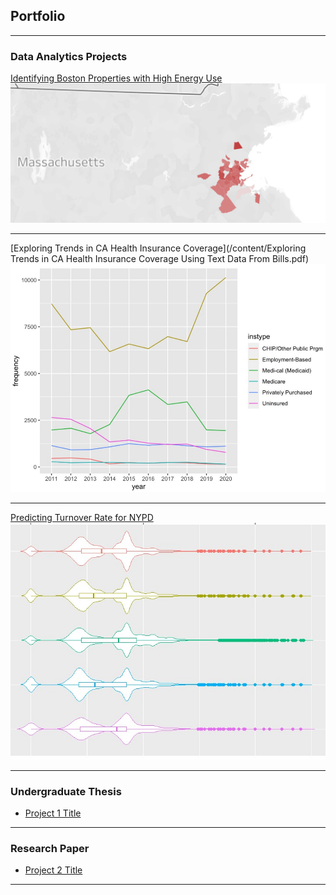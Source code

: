 ## Portfolio

---

### Data Analytics Projects

[Identifying Boston Properties with High Energy Use](/content/boston_metrics.html)
<img src="images/boston_metrics_image.jpg?raw=true"/>

---
[Exploring Trends in CA Health Insurance Coverage](/content/Exploring Trends in CA Health Insurance Coverage Using Text Data From Bills.pdf)
<img src="images/california_health_image.jpg?raw=true"/>

---
[Predicting Turnover Rate for NYPD](/content/NYPD_Turnover.html)
<img src="images/nypd_turnover_image.jpg?raw=true"/>

---

### Undergraduate Thesis

- [Project 1 Title](http://example.com/)

---

### Research Paper

- [Project 2 Title](http://example.com/)

---
